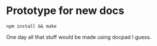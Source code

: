 # Prototype for new docs

`npm install && make`

One day all that stuff would be made using docpad I guess.
